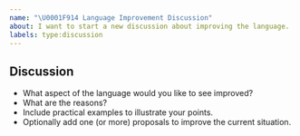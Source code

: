 ```yaml
---
name: "\U0001F914 Language Improvement Discussion"
about: I want to start a new discussion about improving the language.
labels: type:discussion
---
```


## Discussion

- What aspect of the language would you like to see improved?
- What are the reasons?
- Include practical examples to illustrate your points.
- Optionally add one (or more) proposals to improve the current situation.
